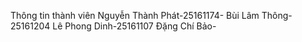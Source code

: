 Thông tin thành viên
Nguyễn Thành Phát-25161174-
Bùi Lâm Thông-25161204
Lê Phong Dinh-25161107
Đặng Chí Bảo-
